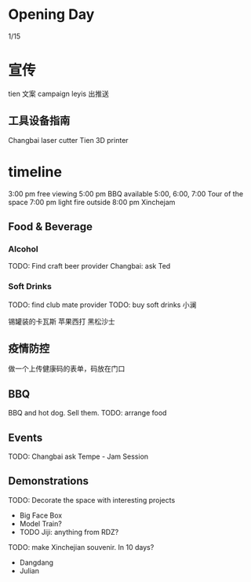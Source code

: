 # Opening Day

1/15

# 宣传

tien 文案 campaign
leyis 出推送

## 工具设备指南

Changbai laser cutter
Tien 3D printer

# timeline

3:00 pm free viewing
5:00 pm BBQ available
5:00, 6:00, 7:00 Tour of the space
7:00 pm light fire outside
8:00 pm Xinchejam

## Food & Beverage

### Alcohol

TODO: Find craft beer provider
Changbai: ask Ted

### Soft Drinks

TODO: find club mate provider 
TODO: buy soft drinks 小澜

锡罐装的卡瓦斯
苹果西打
黑松沙士

## 疫情防控

做一个上传健康码的表单，码放在门口

## BBQ

BBQ and hot dog. Sell them.
TODO: arrange food

## Events

TODO: Changbai ask Tempe - Jam Session

## Demonstrations

TODO: Decorate the space with interesting projects
  - Big Face Box
  - Model Train?
  - TODO Jiji: anything from RDZ?

TODO: make Xinchejian souvenir. In 10 days?
- Dangdang
- Julian

